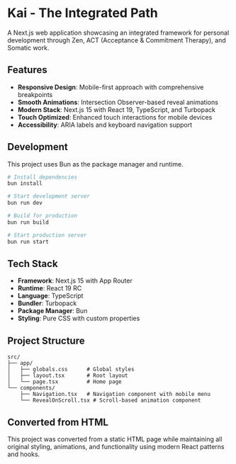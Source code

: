 # Kai - The Integrated Path

A Next.js web application showcasing an integrated framework for personal development through Zen, ACT (Acceptance & Commitment Therapy), and Somatic work.

## Features

- **Responsive Design**: Mobile-first approach with comprehensive breakpoints
- **Smooth Animations**: Intersection Observer-based reveal animations
- **Modern Stack**: Next.js 15 with React 19, TypeScript, and Turbopack
- **Touch Optimized**: Enhanced touch interactions for mobile devices
- **Accessibility**: ARIA labels and keyboard navigation support

## Development

This project uses Bun as the package manager and runtime.

```bash
# Install dependencies
bun install

# Start development server
bun run dev

# Build for production
bun run build

# Start production server
bun run start
```

## Tech Stack

- **Framework**: Next.js 15 with App Router
- **Runtime**: React 19 RC
- **Language**: TypeScript
- **Bundler**: Turbopack
- **Package Manager**: Bun
- **Styling**: Pure CSS with custom properties

## Project Structure

```
src/
├── app/
│   ├── globals.css      # Global styles
│   ├── layout.tsx       # Root layout
│   └── page.tsx         # Home page
└── components/
    ├── Navigation.tsx   # Navigation component with mobile menu
    └── RevealOnScroll.tsx # Scroll-based animation component
```

## Converted from HTML

This project was converted from a static HTML page while maintaining all original styling, animations, and functionality using modern React patterns and hooks.